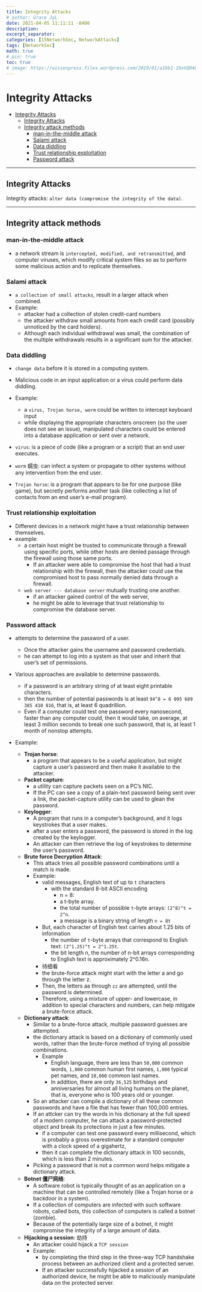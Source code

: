 ```yaml
---
title: Integrity Attacks
# author: Grace JyL
date: 2021-04-05 11:11:11 -0400
description:
excerpt_separator:
categories: [15NetworkSec, NetworkAttacks]
tags: [NetworkSec]
math: true
# pin: true
toc: true
# image: https://wissenpress.files.wordpress.com/2019/01/a1bb1-16oVQ0409lk5n3C2ZPMg8Rg.png
---
```


# Integrity Attacks
- [Integrity Attacks](#integrity-attacks)
  - [Integrity Attacks](#integrity-attacks-1)
  - [Integrity attack methods](#integrity-attack-methods)
    - [man-in-the-middle attack](#man-in-the-middle-attack)
    - [Salami attack](#salami-attack)
    - [Data diddling](#data-diddling)
    - [Trust relationship exploitation](#trust-relationship-exploitation)
    - [Password attack](#password-attack)

---

## Integrity Attacks

Integrity attacks: `alter data (compromise the integrity of the data)`.

---

## Integrity attack methods

### man-in-the-middle attack

- a network stream is `intercepted, modified, and retransmitted`, and computer viruses, which modify critical system files so as to perform some malicious action and to replicate themselves.

### Salami attack

- `a collection of small attacks`, result in a larger attack when combined.
- Example:
  - attacker had a collection of stolen credit-card numbers
  - the attacker withdraw small amounts from each credit card (possibly unnoticed by the card holders).
  - Although each individual withdrawal was small, the combination of the multiple withdrawals results in a significant sum for the attacker.

### Data diddling

- `change data` before it is stored in a computing system.
- Malicious code in an input application or a virus could perform data diddling.
- Example:
  - a `virus, Trojan horse, worm` could be written to intercept keyboard input
  - while displaying the appropriate characters onscreen (so the user does not see an issue), manipulated characters could be entered into a database application or sent over a network.

- `virus`: is a piece of code (like a program or a script) that an end user executes.

- `worm` 蠕虫: can infect a system or propagate to other systems without any intervention from the end user.

- `Trojan horse`: is a program that appears to be for one purpose (like game), but secretly performs another task (like collecting a list of contacts from an end user’s e-mail program).

### Trust relationship exploitation

- Different devices in a network might have a trust relationship between themselves.
- example:
  - a certain host might be trusted to communicate through a firewall using specific ports, while other hosts are denied passage through the firewall using those same ports.
    - If an attacker were able to compromise the host that had a trust relationship with the firewall, then the attacker could use the compromised host to pass normally denied data through a firewall.
  - `web server --- database server` mutually trusting one another.
    - if an attacker gained control of the web server,
    - he might be able to leverage that trust relationship to compromise the database server.

### Password attack

- attempts to determine the password of a user.
  - Once the attacker gains the username and password credentials.
  - he can attempt to log into a system as that user and inherit that user’s set of permissions.

- Various approaches are available to determine passwords.
  - if a password is an arbitrary string of at least eight printable characters.
  - then the number of potential passwords is at least `94^8 = 6 095 689 385 410 816`, that is, at least 6 quadrillion.
  - Even if a computer could test one password every nanosecond, faster than any computer could, then it would take, on average, at least 3 million seconds to break one such password, that is, at least 1 month of nonstop attempts.

- Example:
  - **Trojan horse**:
    - a program that appears to be a useful application, but might capture a user’s password and then make it available to the attacker.
  - **Packet capture**:
    - a utility can capture packets seen on a PC’s NIC.
    - If the PC can see a copy of a plain-text password being sent over a link, the packet-capture utility can be used to glean the password.
  - **Keylogger**:
    - A program that runs in a computer’s background, and it logs keystrokes that a user makes.
    - after a user enters a password, the password is stored in the log created by the keylogger.
    - An attacker can then retrieve the log of keystrokes to determine the user’s password.
  - **Brute force Decryption Attack**:
    - This attack tries all possible password combinations until a match is made.
    - Example:
      - valid messages, English text of up to `t` characters
        - with the standard 8-bit ASCII encoding
          - n = 8:
          - a t-byte array.
          - the total number of possible `t`-byte arrays: `(2^8)^t = 2^n`.
          - a message is a binary string of length `n = 8t`
      - But, each character of English text carries about 1.25 bits of information
        - the number of `t`-byte arrays that correspond to English text: `(2^1.25)^t = 2^1.25t`.
        - the bit length n, the number of n-bit arrays corresponding to English text is approximately 2^0.16n.
      - 待细看
      - the brute-force attack might start with the letter a and go through the letter z.
      - Then, the letters aa through `zz` are attempted, until the password is determined.
      - Therefore, using a mixture of upper- and lowercase, in addition to special characters and numbers, can help mitigate a brute-force attack.
  - **Dictionary attack**:
    - Similar to a brute-force attack, multiple password guesses are attempted.
    - the dictionary attack is based on a dictionary of commonly used words, rather than the brute-force method of trying all possible combinations.
      - Example
        - English language, there are less than `50,000` common words, `1,000` common human first names, `1,000` typical pet names, and `10,000` common last names.
        - In addition, there are only `36,525` birthdays and anniversaries for almost all living humans on the planet, that is, everyone who is 100 years old or younger.
    - So an attacker can compile a dictionary of all these common passwords and have a file that has fewer than 100,000 entries.
    - If an attcker can try the words in his dictionary at the full speed of a modern computer, he can attack a password-protected object and break its protections in just a few minutes.
      - if a computer can test one password every millisecond, which is probably a gross overestimate for a standard computer with a clock speed of a gigahertz,
      - then it can complete the dictionary attack in 100 seconds, which is less than 2 minutes.
    - Picking a password that is not a common word helps mitigate a dictionary attack.
  - **Botnet 僵尸网络**:
    - A software robot is typically thought of as an application on a machine that can be controlled remotely (like a Trojan horse or a backdoor in a system).
    - If a collection of computers are infected with such software robots, called bots, this collection of computers is called a botnet (zombie).
    - Because of the potentially large size of a botnet, it might compromise the integrity of a large amount of data.
  - **Hijacking a session**: 劫持
    - An attacker could hijack a `TCP session`
    - Example:
      - by completing the third step in the three-way TCP handshake process between an authorized client and a protected server.
      - If an attacker successfully hijacked a session of an authorized device, he might be able to maliciously manipulate data on the protected server.
